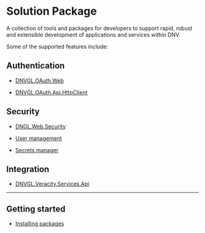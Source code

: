# Solution Package
A collection of tools and packages for developers to support rapid, robust and extensible development of applications and services within DNV.

Some of the supported features include:

## Authentication
- [DNVGL.OAuth.Web](./DNVGL.OAuth.Web.md)

- [DNVGL.OAuth.Api.HttpClient](./DNVGL.OAuth.Api.HttpClient.md)

## Security
- [DNGL.Web.Security](./securityHeader.md)

- [User management](./userManagement.md)

- [Secrets manager](./DNV.SecretsManager.md)

## Integration
- [DNVGL.Veracity.Services.Api](./DNVGL.Veracity.Services.Api.md)

---

## Getting started
- [Installing packages](./PackageInstall.md)